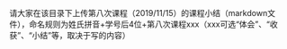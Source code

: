 请大家在该目录下上传第八次课程（2019/11/15）的课程小结（markdown文件），命名规则为姓氏拼音+学号后4位+第八次课程xxx（xxx可选“体会”、“收获”、“小结”等，取决于写的内容）

